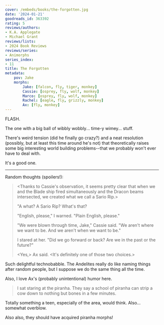 ```yaml
---
cover: /embeds/books/the-forgotten.jpg
date: '2024-01-21'
goodreads_id: 363392
rating: 5
reviews/authors:
- K.A. Applegate
- Michael Grant
reviews/lists:
- 2024 Book Reviews
reviews/series:
- Animorphs
series_index:
- 11
title: The Forgotten
metadata:
    pov: Jake
    morphs:
        Jake: [falcon, fly, tiger, monkey]
        Cassie: [osprey, fly, wolf, monkey]
        Marco: [osprey, fly, wolf, monkey]
        Rachel: [eagle, fly, grizzly, monkey]
        Ax: [fly, monkey]
---
```

FLASH.

The one with a big ball of wibbly wobbly... time-y wimey... stuff.

There's weird tension (did he finally go crazy?) and a neat resolution (possibly, but at least this time around he's not) that theoretically raises some big interesting world building problems--that we probably won't ever have to deal with. 

It's a good one. 

<!--more-->

- - - 

Random thoughts (spoilers!):

> <Thanks to Cassie's observation, it seems pretty clear that when we and the Blade ship fired simultaneously and the Dracon beams intersected, we created what we call a Sario Rip.>
> 
> "A what? A Sario Rip? What's that?
> 
> <We blew a small hole in space-time. And were drawn in through that hole.>
> 
> "English, please," I warned. "Plain English, please."
> 
> "We were blown through time, Jake," Cassie said. "We aren't where we want to be. And we aren't when we want to be."
> 
> I stared at her. "Did we go forward or back? Are we in the past or the future?"
> 
> <Yes,> Ax said. <It's definitely one of those two choices.>

Such delightful technobabble. The Andelites really do like naming things after random people, but I suppose we do the same thing all the time. 

Also, I love Ax's (probably unintentional) humor here. 

> I sat staring at the piranha. They say a school of piranha can strip a cow down to nothing but bones in a few minutes.

Totally something a teen, especially of the area, would think. Also... somewhat overblow. 

Also also, they should have acquired piranha morphs! 